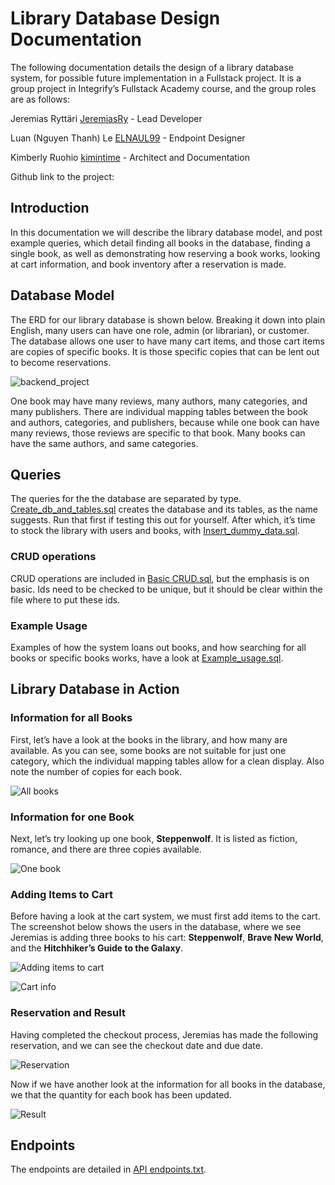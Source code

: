 # Library Database Design Documentation
The following documentation details the design of a library database system, for possible future implementation in a Fullstack project. It is a group project in Integrify’s Fullstack Academy course, and the group roles are as follows:

Jeremias Ryttäri [JeremiasRy](https://github.com/JeremiasRy) - Lead Developer

Luan (Nguyen Thanh) Le [ELNAUL99](https://github.com/ELNAUL99) - Endpoint Designer

Kimberly Ruohio [kimintime](https://github.com/kimintime) - Architect and Documentation

Github link to the project: <TBA>

## Introduction
In this documentation we will describe the library database model, and post example queries, which detail finding all books in the database, finding a single book, as well as demonstrating how reserving a book works, looking at cart information, and book inventory after a reservation is made.

## Database Model
The ERD for our library database is shown below. Breaking it down into plain English, many users can have one role, admin (or librarian), or customer. The database allows one user to have many cart items, and those cart items are copies of specific books. It is those specific copies that can be lent out to become reservations.

![backend_project](https://user-images.githubusercontent.com/40215472/219979882-b295c08d-2ac5-4a7f-b05f-ceb173f48d28.png)

One book may have many reviews, many authors, many categories, and many publishers. There are individual mapping tables between the book and authors, categories, and publishers, because while one book can have many reviews, those reviews are specific to that book. Many books can have the same authors, and same categories.

## Queries
The queries for the the database are separated by type. [Create_db_and_tables.sql](../main/queries/Create_db_and_tables.sql) creates the database and its tables, as the name suggests. Run that first if testing this out for yourself. After which, it’s time to stock the library with users and books, with [Insert_dummy_data.sql](../main/queries/Insert_dummy_data.sql).

### CRUD operations
CRUD operations are included in [Basic CRUD.sql](../main/queries/Basic%20CRUD.sql), but the emphasis is on basic. Ids need to be checked to be unique, but it should be clear within the file where to put these ids. 

### Example Usage
Examples of how the system loans out books, and how searching for all books or specific books works, have a look at [Example_usage.sql](../main/queries/Example_usage.sql).

## Library Database in Action

### Information for all Books
First, let’s have a look at the books in the library, and how many are available. As you can see, some books are not suitable for just one category, which the individual mapping tables allow for a clean display. Also note the number of copies for each book.
    

![All books](../main/demo_pics/get_all_books_with_info.png)

    
### Information for one Book
Next, let’s try looking up one book, **Steppenwolf**. It is listed as fiction, romance, and there are three copies available.


![One book](../main/demo_pics/get_single_book_with_info.png)


### Adding Items to Cart
Before having a look at the cart system, we must first add items to the cart. The screenshot below shows the users in the database, where we see Jeremias is adding three books to his cart: **Steppenwolf**, **Brave New World**, and the **Hitchhiker’s Guide to the Galaxy**. 

   
![Adding items to cart](../main/demo_pics/add_items_to_cart.png)
    
![Cart info](../main/demo_pics/get_cart_info.png)

    
### Reservation and Result
Having completed the checkout process, Jeremias has made the following reservation, and we can see the checkout date and due date.
    
    
![Reservation](../main/demo_pics/making_reservations.png)
    

Now if we have another look at the information for all books in the database, we that the quantity for each book has been updated.
    
    
![Result](../main/demo_pics/get_all_books_after_reservations.png)
    

## Endpoints
The endpoints are detailed in [API endpoints.txt](../main/API%20endpoints.txt). 
